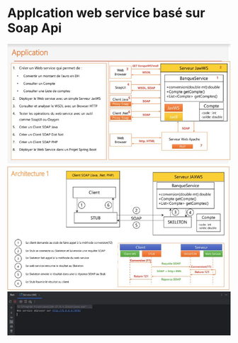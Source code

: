 <h1>Applcation web service basé sur Soap Api</h1>
<img src="Capture/Application.JPG">
<img src="Capture/Archeticture.JPG">
<img src="Capture/Deploy_ws.JPG">